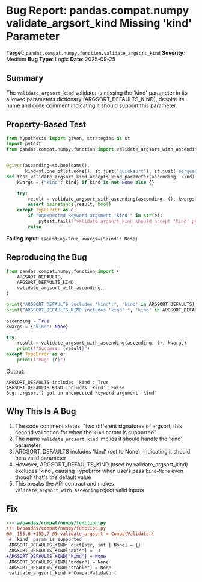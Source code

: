 # Bug Report: pandas.compat.numpy validate_argsort_kind Missing 'kind' Parameter

**Target**: `pandas.compat.numpy.function.validate_argsort_kind`
**Severity**: Medium
**Bug Type**: Logic
**Date**: 2025-09-25

## Summary

The `validate_argsort_kind` validator is missing the 'kind' parameter in its allowed parameters dictionary (ARGSORT_DEFAULTS_KIND), despite its name and code comment indicating it should support this parameter.

## Property-Based Test

```python
from hypothesis import given, strategies as st
import pytest
from pandas.compat.numpy.function import validate_argsort_with_ascending


@given(ascending=st.booleans(),
       kind=st.one_of(st.none(), st.just('quicksort'), st.just('mergesort')))
def test_validate_argsort_kind_accepts_kind_parameter(ascending, kind):
    kwargs = {"kind": kind} if kind is not None else {}

    try:
        result = validate_argsort_with_ascending(ascending, (), kwargs)
        assert isinstance(result, bool)
    except TypeError as e:
        if "unexpected keyword argument 'kind'" in str(e):
            pytest.fail(f"validate_argsort_kind should accept 'kind' parameter but got: {e}")
        raise
```

**Failing input**: `ascending=True`, `kwargs={"kind": None}`

## Reproducing the Bug

```python
from pandas.compat.numpy.function import (
    ARGSORT_DEFAULTS,
    ARGSORT_DEFAULTS_KIND,
    validate_argsort_with_ascending,
)

print("ARGSORT_DEFAULTS includes 'kind':", 'kind' in ARGSORT_DEFAULTS)
print("ARGSORT_DEFAULTS_KIND includes 'kind':", 'kind' in ARGSORT_DEFAULTS_KIND)

ascending = True
kwargs = {"kind": None}

try:
    result = validate_argsort_with_ascending(ascending, (), kwargs)
    print(f"Success: {result}")
except TypeError as e:
    print(f"Bug: {e}")
```

Output:
```
ARGSORT_DEFAULTS includes 'kind': True
ARGSORT_DEFAULTS_KIND includes 'kind': False
Bug: argsort() got an unexpected keyword argument 'kind'
```

## Why This Is A Bug

1. The code comment states: "two different signatures of argsort, this second validation for when the `kind` param is supported"
2. The name `validate_argsort_kind` implies it should handle the 'kind' parameter
3. ARGSORT_DEFAULTS includes 'kind' (set to None), indicating it should be a valid parameter
4. However, ARGSORT_DEFAULTS_KIND (used by validate_argsort_kind) excludes 'kind', causing TypeError when users pass `kind=None` even though that's the default value
5. This breaks the API contract and makes `validate_argsort_with_ascending` reject valid inputs

## Fix

```diff
--- a/pandas/compat/numpy/function.py
+++ b/pandas/compat/numpy/function.py
@@ -155,6 +155,7 @@ validate_argsort = CompatValidator(
 # `kind` param is supported
 ARGSORT_DEFAULTS_KIND: dict[str, int | None] = {}
 ARGSORT_DEFAULTS_KIND["axis"] = -1
+ARGSORT_DEFAULTS_KIND["kind"] = None
 ARGSORT_DEFAULTS_KIND["order"] = None
 ARGSORT_DEFAULTS_KIND["stable"] = None
 validate_argsort_kind = CompatValidator(
```
